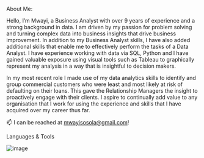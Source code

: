 About Me:

Hello, I’m Mwayi, a Business Analyst with over 9 years of experience and a strong background in data. I am driven by my passion for problem solving  and turning complex data into business insights that drive business improvement.  In addition to my Business Analyst skills, I have also added additional skills that enable me to effectively perform the tasks of a Data Analyst. I have experience working with data via SQL, Python and I have gained valuable exposure using visual tools such as Tableau to graphically represent my analysis in a way that is insightful to decision makers. 

In my most recent role I made use of my data analytics skills to identify and group commercial customers who were least and most likely at risk of defaulting on their loans. This gave the Relationship Managers the insight to proactively  engage with their clients. I aspire to continually add value to any organisation that I work for using the experience and skills that I have acquired over my career thus far.

📫 I can be reached at mwayisosola@gmail.com!

Languages & Tools

![image](https://github.com/Mwayi011/Mwayi011/assets/162637586/3cb727d2-1f06-4a8b-82ea-da1366d8d4e5)

